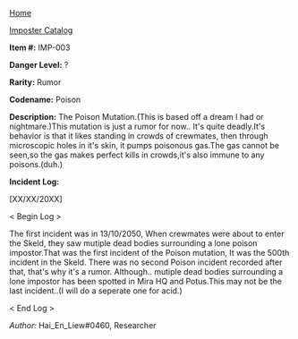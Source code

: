 [Home](../../index.md)

[Imposter Catalog](../Imp-log.md)

**Item #:** 
IMP-003

**Danger Level:** ?

**Rarity:** Rumor

**Codename:** 
Poison

**Description:** 
The Poison Mutation.(This is based off a dream I had or nightmare.)This mutation is just a rumor for now.. It's quite deadly.It's behavior is that it likes standing in crowds of crewmates, then through microscopic holes in it's skin, it pumps poisonous gas.The gas cannot be seen,so the gas makes perfect kills in crowds,it's also immune to any poisons.(duh.)

**Incident Log:**

[XX/XX/20XX]

< Begin Log >

The first incident was in 13/10/2050, When crewmates were about to enter the Skeld, they saw mutiple dead bodies surrounding a lone poison impostor.That was the first incident of the Poison mutation, It was the 500th incident in the Skeld. There was no second Poison incident recorded after that, that's why it's a rumor. Although.. mutiple dead bodies surrounding a lone impostor has been spotted in Mira HQ and Potus.This may not be the last incident..(I will do a seperate one for acid.)

< End Log >

*Author:*
Hai_En_Liew#0460, Researcher